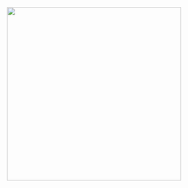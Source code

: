 <div id="header" align="center">
  <img src="https://media2.giphy.com/media/lP8xu5t2DLGG045H8F/giphy.webp?cid=ecf05e478m00l9zhnbnkhtoqnuuza0eg5bztf5bskex6uq95&rid=giphy.webp&ct=s" width="400"/>
</div>

<!--
**Eddevinc/Eddevinc** is a ✨ _special_ ✨ repository because its `README.md` (this file) appears on your GitHub profile.

Here are some ideas to get you started:

- 🔭 I’m currently working on ...
- 🌱 I’m currently learning ...
- 👯 I’m looking to collaborate on ...
- 🤔 I’m looking for help with ...
- 💬 Ask me about ...
- 📫 How to reach me: ...
- 😄 Pronouns: ...
- ⚡ Fun fact: ...
-->
